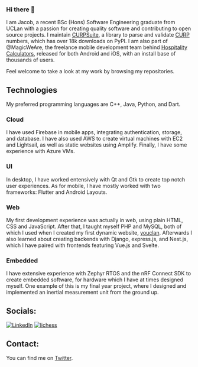 ### Hi there 🐙
I am Jacob, a recent BSc (Hons) Software Engineering graduate from UCLan with a passion for creating quality software
and contributing to open source projects. I maintain [CURPSuite][curpsuite], a library to parse and validate [CURP][curp]
numbers, which has over 18k downloads on PyPI. I am also part of @MagicWeAre, the freelance mobile development team behind
[Hospitality Calculators][hcapp], released for both Android and iOS, with an install base of thousands of users.

Feel welcome to take a look at my work by browsing my repositories.


## Technologies
My preferred programming languages are C++, Java, Python, and Dart.

### Cloud
I have used Firebase in mobile apps, integrating authentication, storage, and database. I have also used AWS to create
virtual machines with EC2 and Lightsail, as well as static websites using Amplify. Finally, I have some experience with
Azure VMs.

### UI
In desktop, I have worked entensively with Qt and Gtk to create top notch user experiences.
As for mobile, I have mostly worked with two frameworks: Flutter and Android Layouts.

### Web
My first development experience was actually in web, using plain HTML, CSS and JavaScript. After that, I taught myself
PHP and MySQL, both of which I used when I created my first dynamic website, [youclan][youclan].
Afterwards I also learned about creating backends with Django, express.js, and Nest.js, which I have paired with frontends
featuring Vue.js and Svelte.

### Embedded
I have extensive experience with Zephyr RTOS and the nRF Connect SDK to create embedded software, for hardware
which I have at times designed myself. One example of this is my final year project, where I designed and implemented
an inertial measurement unit from the ground up.

## Socials:
[![LinkedIn](https://img.shields.io/badge/-LinkedIn-blue?logo=linkedin&logoColor=white)](https://www.linkedin.com/in/sanjacob/)
[![lichess](https://img.shields.io/badge/-lichess-black?logo=lichess&logoColor=white)](https://lichess.org/@/sanjacob)


## Contact:
You can find me on [Twitter][twitter].


<!-- LINKS -->
[curpsuite]: https://github.com/jacobszpz/CURPSuite
[curp]: https://en.wikipedia.org/wiki/Unique_Population_Registry_Code
[twitter]: https://twitter.com/jacobszpz
[hcapp]: https://play.google.com/store/apps/details?id=uk.co.roslyns.stocktaking_calculator
[youclan]: https://github.com/jacobszpz/youclan

<!--
Here are some ideas to get you started:

- 🔭 I’m currently working on ...
- 🌱 I’m currently learning ...
- 👯 I’m looking to collaborate on ...
- 🤔 I’m looking for help with ...
- 💬 Ask me about ...
- 📫 How to reach me: ...
- 😄 Pronouns: ...
- ⚡ Fun fact: ...
-->
